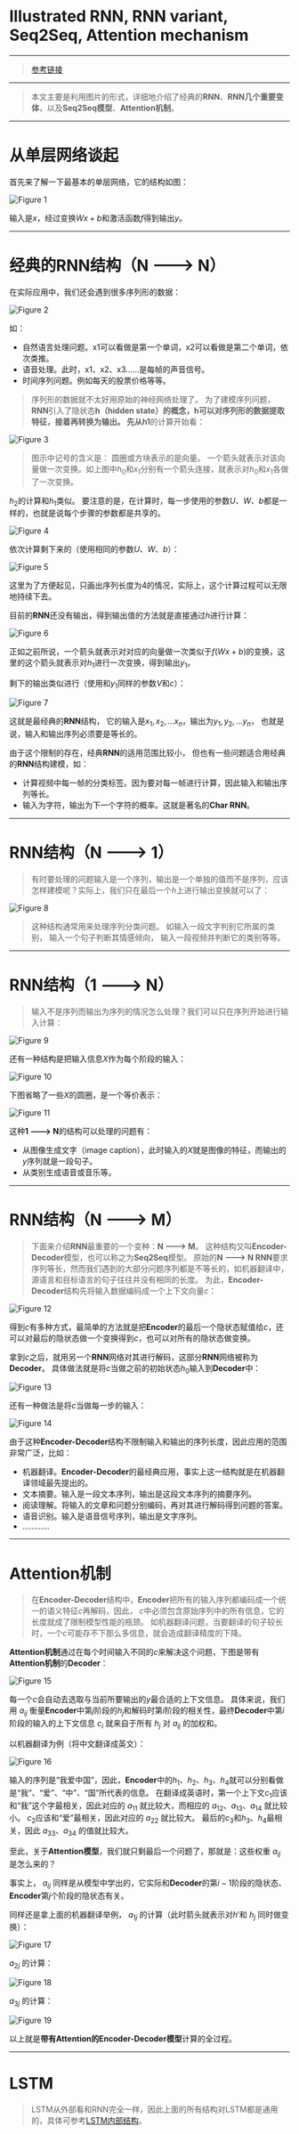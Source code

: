 # Illustrated RNN, RNN variant, Seq2Seq, Attention mechanism

----------
> [参考链接](https://zhuanlan.zhihu.com/p/28054589)

----------

> 本文主要是利用图片的形式，详细地介绍了经典的**RNN**、**RNN几个重要变体**，以及**Seq2Seq模型**、**Attention机制**。

----------

# 从单层网络谈起

首先来了解一下最基本的单层网络，它的结构如图：

![Figure 1](https://github.com/Text-sentiment-analysis-bjfu/work_log/raw/master/7-19/images/17.jpg)

输入是$x$，经过变换$Wx+b$和激活函数$f$得到输出$y$。

----------

# 经典的RNN结构（N ---> N）

在实际应用中，我们还会遇到很多序列形的数据：

![Figure 2](https://github.com/Text-sentiment-analysis-bjfu/work_log/raw/master/7-19/images/1.jpg)

如：

 - 自然语言处理问题。x1可以看做是第一个单词，x2可以看做是第二个单词，依次类推。
 - 语音处理。此时，x1、x2、x3……是每帧的声音信号。
 - 时间序列问题。例如每天的股票价格等等。

> 序列形的数据就不太好用原始的神经网络处理了。
为了建模序列问题，**RNN**引入了隐状态**h（hidden state）**的概念，**h**可以对序列形的数据提取特征，接着再转换为输出。
先从**h1**的计算开始看：

![Figure 3](https://github.com/Text-sentiment-analysis-bjfu/work_log/raw/master/7-19/images/14.jpg)

> 图示中记号的含义是：
圆圈或方块表示的是向量。
一个箭头就表示对该向量做一次变换。如上图中$h_0$和$x_1$分别有一个箭头连接，就表示对$h_0$和$x_1$各做了一次变换。

$h_2$的计算和$h_1$类似。
要注意的是，在计算时，每一步使用的参数$U$、$W$、$b$都是一样的，也就是说每个步骤的参数都是共享的。

![Figure 4](https://github.com/Text-sentiment-analysis-bjfu/work_log/raw/master/7-19/images/8.jpg)

依次计算剩下来的（使用相同的参数$U$、$W$、$b$）：

![Figure 5](https://github.com/Text-sentiment-analysis-bjfu/work_log/raw/master/7-19/images/15.jpg)

这里为了方便起见，只画出序列长度为$4$的情况，实际上，这个计算过程可以无限地持续下去。

目前的**RNN**还没有输出，得到输出值的方法就是直接通过$h$进行计算：

![Figure 6](https://github.com/Text-sentiment-analysis-bjfu/work_log/raw/master/7-19/images/6.jpg)

正如之前所说，一个箭头就表示对对应的向量做一次类似于$f(Wx+b)$的变换，这里的这个箭头就表示对$h_1$进行一次变换，得到输出$y_1$。

剩下的输出类似进行（使用和$y_1$同样的参数$V$和$c$）：

![Figure 7](https://github.com/Text-sentiment-analysis-bjfu/work_log/raw/master/7-19/images/11.jpg)

这就是最经典的**RNN**结构，
它的输入是$x_1, x_2, ...x_n$，输出为$y_1, y_2, ...y_n$，
也就是说，输入和输出序列必须要是等长的。

由于这个限制的存在，经典**RNN**的适用范围比较小，
但也有一些问题适合用经典的**RNN**结构建模，如：

 - 计算视频中每一帧的分类标签。因为要对每一帧进行计算，因此输入和输出序列等长。
 - 输入为字符，输出为下一个字符的概率。这就是著名的**Char RNN**。

----------

# RNN结构（N ---> 1）

> 有时要处理的问题输入是一个序列，输出是一个单独的值而不是序列，应该怎样建模呢？实际上，我们只在最后一个$h$上进行输出变换就可以了：

![Figure 8](https://github.com/Text-sentiment-analysis-bjfu/work_log/raw/master/7-19/images/3.jpg)

> 这种结构通常用来处理序列分类问题。
如输入一段文字判别它所属的类别，
输入一个句子判断其情感倾向，
输入一段视频并判断它的类别等等。

----------

# RNN结构（1 ---> N）

> 输入不是序列而输出为序列的情况怎么处理？我们可以只在序列开始进行输入计算：

![Figure 9](https://github.com/Text-sentiment-analysis-bjfu/work_log/raw/master/7-19/images/10.jpg)

还有一种结构是把输入信息$X$作为每个阶段的输入：

![Figure 10](https://github.com/Text-sentiment-analysis-bjfu/work_log/raw/master/7-19/images/19.jpg)

下图省略了一些$X$的圆圈，是一个等价表示：
 
![Figure 11](https://github.com/Text-sentiment-analysis-bjfu/work_log/raw/master/7-19/images/7.jpg)
 
这种**1 ---> N**的结构可以处理的问题有：

 - 从图像生成文字（image caption），此时输入的$X$就是图像的特征，而输出的$y$序列就是一段句子。
 - 从类别生成语音或音乐等。

----------

# RNN结构（N ---> M）
 
> 下面来介绍**RNN**最重要的一个变种：**N ---> M**。
这种结构又叫**Encoder-Decoder**模型，也可以称之为**Seq2Seq**模型。
原始的**N ---> N RNN**要求序列等长，然而我们遇到的大部分问题序列都是不等长的，如机器翻译中，源语言和目标语言的句子往往并没有相同的长度。
为此，**Encoder-Decoder**结构先将输入数据编码成一个上下文向量$c$：

![Figure 12](https://github.com/Text-sentiment-analysis-bjfu/work_log/raw/master/7-19/images/2.jpg)

得到$c$有多种方式，最简单的方法就是把**Encoder**的最后一个隐状态赋值给$c$，还可以对最后的隐状态做一个变换得到$c$，也可以对所有的隐状态做变换。

拿到$c$之后，就用另一个**RNN**网络对其进行解码，这部分**RNN**网络被称为**Decoder**。
具体做法就是将$c$当做之前的初始状态$h_0$输入到**Decoder**中：

![Figure 13](https://github.com/Text-sentiment-analysis-bjfu/work_log/raw/master/7-19/images/9.jpg)

还有一种做法是将$c$当做每一步的输入：

![Figure 14](https://github.com/Text-sentiment-analysis-bjfu/work_log/raw/master/7-19/images/18.jpg)

由于这种**Encoder-Decoder**结构不限制输入和输出的序列长度，因此应用的范围非常广泛，比如：

 - 机器翻译。**Encoder-Decoder**的最经典应用，事实上这一结构就是在机器翻译领域最先提出的。
 - 文本摘要。输入是一段文本序列，输出是这段文本序列的摘要序列。
 - 阅读理解。将输入的文章和问题分别编码，再对其进行解码得到问题的答案。
 - 语音识别。输入是语音信号序列，输出是文字序列。
 - …………

----------

# Attention机制

> 在**Encoder-Decoder**结构中，**Encoder**把所有的输入序列都编码成一个统一的语义特征$c$再解码，因此， $c$中必须包含原始序列中的所有信息，它的长度就成了限制模型性能的瓶颈。
如机器翻译问题，当要翻译的句子较长时，一个$c$可能存不下那么多信息，就会造成翻译精度的下降。

**Attention机制**通过在每个时间输入不同的$c$来解决这个问题，下图是带有**Attention机制**的**Decoder**：

![Figure 15](https://github.com/Text-sentiment-analysis-bjfu/work_log/raw/master/7-19/images/5.jpg)

每一个$c$会自动去选取与当前所要输出的$y$最合适的上下文信息。
具体来说，我们用 $a_{ij}$ 衡量**Encoder**中第$j$阶段的$h_j$和解码时第$i$阶段的相关性，最终**Decoder**中第$i$阶段的输入的上下文信息 $c_i$ 就来自于所有 $h_j$ 对 $a_{ij}$ 的加权和。

以机器翻译为例（将中文翻译成英文）：

![Figure 16](https://github.com/Text-sentiment-analysis-bjfu/work_log/raw/master/7-19/images/16.jpg)

输入的序列是“我爱中国”，因此，**Encoder**中的$h_1、h_2、h_3、h_4$就可以分别看做是“我”、“爱”、“中”、“国”所代表的信息。
在翻译成英语时，第一个上下文$c_1$应该和“我”这个字最相关，因此对应的 $a_{11}$ 就比较大，而相应的 $a_{12} 、 a_{13} 、 a_{14}$ 就比较小。
$c_2$应该和“爱”最相关，因此对应的 $a_{22}$ 就比较大。
最后的$c_3$和$h_3、h_4$最相关，因此 $a_{33} 、 a_{34}$ 的值就比较大。

至此，关于**Attention模型**，我们就只剩最后一个问题了，那就是：这些权重 $a_{ij}$ 是怎么来的？

事实上， $a_{ij}$ 同样是从模型中学出的，它实际和**Decoder**的第$i-1$阶段的隐状态、**Encoder**第$j$个阶段的隐状态有关。

同样还是拿上面的机器翻译举例， $a_{1j}$ 的计算（此时箭头就表示对$h'$和 $h_j$ 同时做变换）：
 
![Figure 17](https://github.com/Text-sentiment-analysis-bjfu/work_log/raw/master/7-19/images/12.jpg)

$a_{2j}$ 的计算：

![Figure 18](https://github.com/Text-sentiment-analysis-bjfu/work_log/raw/master/7-19/images/13.jpg)

$a_{3j}$ 的计算：

![Figure 19](https://github.com/Text-sentiment-analysis-bjfu/work_log/raw/master/7-19/images/4.jpg)

以上就是**带有Attention的Encoder-Decoder模型**计算的全过程。

----------

# LSTM

> LSTM从外部看和RNN完全一样，因此上面的所有结构对LSTM都是通用的，具体可参考[LSTM内部结构](http://colah.github.io/posts/2015-08-Understanding-LSTMs/)。

